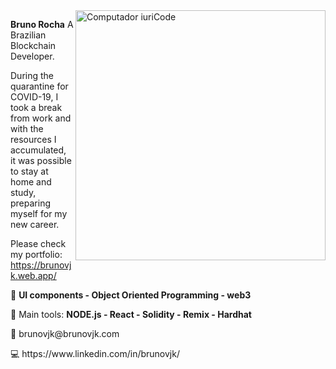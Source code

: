 <img src="https://raw.githubusercontent.com/MicaelliMedeiros/micaellimedeiros/master/image/computer-illustration.png" min-width="400px" max-width="400px" width="400px" align="right" alt="Computador iuriCode">

<p align="left"> 
  <strong>Bruno Rocha</strong> A Brazilian Blockchain Developer.<br>

 During the quarantine for COVID-19, I took a break from work and with the resources I accumulated, it was possible to stay at home and study, preparing
myself for my new career.
  
Please check my portfolio:
https://brunovjk.web.app/

</p>

<p align="left">
  🦄 <strong>UI components - Object Oriented Programming - web3</strong>
</p>

<p align="left">
  💼 Main tools: <strong>NODE.js - React - Solidity - Remix - Hardhat</strong>
</p>

<p align="left">
  💌 brunovjk@brunovjk.com
</p>

<p align="left">
  💻 https://www.linkedin.com/in/brunovjk/
</p>
